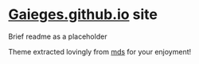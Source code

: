 # [Gaieges.github.io](http://gaieges.github.io) site

Brief readme as a placeholder




Theme extracted lovingly from [mds](http://mdswanson.com) for your enjoyment!
